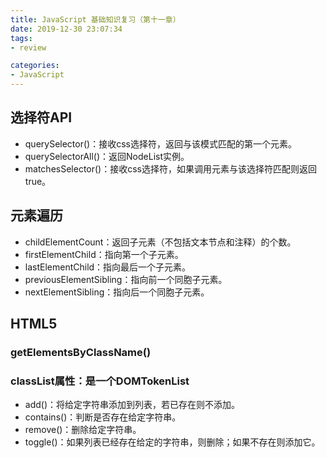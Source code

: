 ```yaml
---
title: JavaScript 基础知识复习（第十一章）
date: 2019-12-30 23:07:34
tags:
- review

categories:
- JavaScript
---
```


## 选择符API

* querySelector()：接收css选择符，返回与该模式匹配的第一个元素。
* querySelectorAll()：返回NodeList实例。
* matchesSelector()：接收css选择符，如果调用元素与该选择符匹配则返回true。

## 元素遍历
* childElementCount：返回子元素（不包括文本节点和注释）的个数。
* firstElementChild：指向第一个子元素。
* lastElementChild：指向最后一个子元素。
* previousElementSibling：指向前一个同胞子元素。
* nextElementSibling：指向后一个同胞子元素。

## HTML5
### getElementsByClassName()
### classList属性：是一个DOMTokenList
* add()：将给定字符串添加到列表，若已存在则不添加。
* contains()：判断是否存在给定字符串。
* remove()：删除给定字符串。
* toggle()：如果列表已经存在给定的字符串，则删除；如果不存在则添加它。